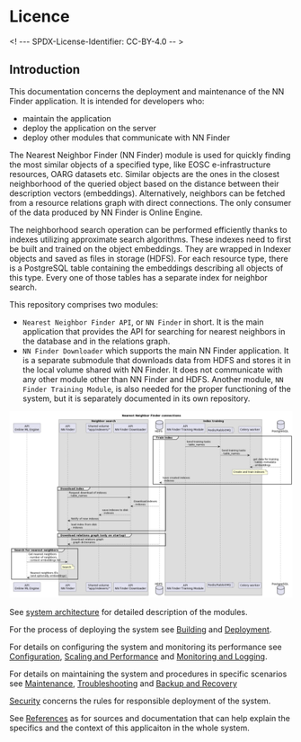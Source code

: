# Licence

<! --- SPDX-License-Identifier: CC-BY-4.0  -- >

## Introduction

This documentation concerns the deployment and maintenance of the NN Finder application. It is intended for developers who:
- maintain the application
- deploy the application on the server
- deploy other modules that communicate with NN Finder

The Nearest Neighbor Finder (NN Finder) module is used for quickly finding the most similar objects of a specified type, like EOSC e-infrastructure resources, OARG datasets etc. Similar objects are the ones in the closest neighborhood of the queried object based on the distance between their description vectors (embeddings). Alternatively, neighbors can be fetched from a resource relations graph with direct connections. The only consumer of the data produced by NN Finder is Online Engine.

The neighborhood search operation can be performed efficiently thanks to indexes utilizing approximate search algorithms. These indexes need to first be built and trained on the object embeddings. They are wrapped in Indexer objects and saved as files in storage (HDFS). For each resource type, there is a PostgreSQL table containing the embeddings describing all objects of this type. Every one of those tables has a separate index for neighbor search.

This repository comprises two modules:
- `Nearest Neighbor Finder API`, or `NN Finder` in short. It is the main application that provides the API for searching for nearest neighbors in the database and in the relations graph.
- `NN Finder Downloader` which supports the main NN Finder application. It is a separate submodule that downloads data from HDFS and stores it in the local volume shared with NN Finder. It does not communicate with any other module other than NN Finder and HDFS.
Another module, `NN Finder Training Module`, is also needed for the proper functioning of the system, but it is separately documented in its own repository.

![Diagram of NN Finder connections](assets/nn_finder_connections.png)

See [system architecture](SYSTEM-ARCHITECTURE.md) for detailed description of the modules.

For the process of deploying the system see [Building](BUILDING.md) and [Deployment](DEPLOYMENT.md).

For details on configuring the system and monitoring its performance see [Configuration](CONFIGURATION.md), [Scaling and Performance](SCALING-PERFORMANCE.md) and [Monitoring and Logging](MONITORING-LOGGING.md).

For details on maintaining the system and procedures in specific scenarios see [Maintenance](MAINTENANCE.md), [Troubleshooting](TROUBLESHOOTING.md) and [Backup and Recovery](BACKUP-RECOVERY.md)

[Security](SECURITY.md) concerns the rules for responsible deployment of the system.

See [References](REFERENCES.md) as for sources and documentation that can help explain the specifics and the context of this applicaiton in the whole system.
